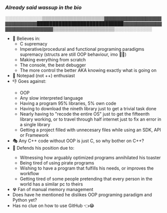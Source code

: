 <h3><i>Already said wassup in the bio</i></h3>

░░░░░░░░░░░░▒▒▒▒▒▒▒▒▒▒▒▒▒▒▒▒▒▒▒▒▓▓▓▓▓▓▓▓▓▓▓▓▓▓▓▓▓▓▓▓▓▓▓▓▓▓▓▓████████████████████████████▓▓▓▓▓▓▓▓▓▓▓▓▓▓▓▓▓▓▓▓▓▓▓▓▓▓▓▒▒▒▒▒▒▒▒▒▒▒▒▒▒▒▒▒▒▒▒░░░░░░░░░░░░

<ul>
  <li>🙏 Believes in: 
  <ul>
    <li>C supremacy </li>
    <li>Imperative/procedural and functional programing paradigms supremacy (structs are still OOP behaviour, imo 🤷‍♂️)</li>
    <li>Making everything from scratch</li>
    <li>The console, the best debugger</li>
    <li>The more control the better AKA knowing exactly what is going on</li>
  </ul>
  </li>
  <li>📝 Notepad (not ++) enthusiast</li>
  <li>👎 Goes against:</li>
  <ul>
    <li>OOP</li>
    <li>Any slow interpreted language</li>
    <li>Having a program 95% libraries, 5% own code</li>
    <li>Having to download the nineth library just to get a trivial task done</li>
    <li>Nearly having to "recode the entire OS" just to get the fifteenth library working, or to travel through half internet just to fix an error in a single library</li>
    <li>Getting a project filled with unnecesary files while using an SDK, API or Framework </li>
  </ul>
  <li>🎭 Any C++ code without OOP is just C, so why bother on C++?</li>
  <li>🤘 Defends his position due to:</li>
  <ul>
    <li>Witnessing how arguably optimized programs annihilated his toaster</li>
    <li>Being tired of using pirate programs</li>
    <li>Wishing to have a program that fulfills his needs, or improves the workflow</li>
    <li>Getting tired of some people pretending that every person in the world has a similar pc to theirs</li>
  </ul>
  <li>☢ Fan of manual memory management</<li>
  <li>Does have he mentioned he dislikes OOP programing paradigm and Python yet?</li>
  <li>Has no clue on how to use GitHub 👈😂</li>
</ul>
